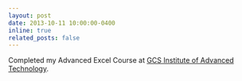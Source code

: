 ```yaml
---
layout: post
date: 2013-10-11 10:00:00-0400
inline: true
related_posts: false
---
```


Completed my Advanced Excel Course at [GCS Institute of Advanced Technology](https://gcstechno.com/).
